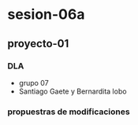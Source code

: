 # sesion-06a
## proyecto-01
### DLA
- grupo 07
- Santiago Gaete y Bernardita lobo

### propuestras de modificaciones
### 
